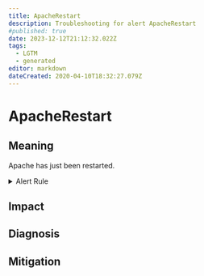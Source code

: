 ```yaml
---
title: ApacheRestart
description: Troubleshooting for alert ApacheRestart
#published: true
date: 2023-12-12T21:12:32.022Z
tags: 
  - LGTM
  - generated
editor: markdown
dateCreated: 2020-04-10T18:32:27.079Z
---
```


# ApacheRestart

## Meaning
[//]: # "Short paragraph that explains what the alert means"
Apache has just been restarted.

<details>
  <summary>Alert Rule</summary>

{{% rule "apache/lusitaniae-apache-exporter.yml" "ApacheRestart" %}}

<!-- Rule when generated

```yaml
alert: ApacheRestart
expr: apache_uptime_seconds_total / 60 < 1
for: 0m
labels:
    severity: warning
annotations:
    summary: Apache restart (instance {{ $labels.instance }})
    description: |-
        Apache has just been restarted.
          VALUE = {{ $value }}
          LABELS = {{ $labels }}
    runbook: https://github.com/srerun/prometheus-alerts/blob/main/content/runbooks/lusitaniae-apache-exporter/ApacheRestart.md

```

-->

</details>


## Impact
[//]: # "What could / will happen if the alert is not addressed"



## Diagnosis
[//]: # "Steps to take to identify the cause of the problem"



## Mitigation
[//]: # "The steps necessary to resolve the alert"

